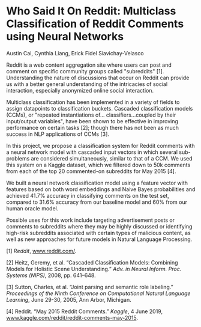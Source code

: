 # Who Said It On Reddit: Multiclass Classification of Reddit Comments using Neural Networks

Austin Cai, Cynthia Liang, Erick Fidel Siavichay-Velasco

Reddit is a web content aggregation site where users can post and comment on specific community groups called "subreddits" [1]. Understanding the nature of discussions that occur on Reddit can provide us with a better general understanding of the intricacies of social interaction, especially anonymized online social interaction. 

Multiclass classification has been implemented in a variety of fields to assign datapoints to classification buckets. Cascaded classification models (CCMs), or "repeated instantiations of... classifiers...coupled by their input/output variables", have been shown to be effective in improving performance on certain tasks [2]; though there has not been as much success in NLP applications of CCMs [3].

In this project, we propose a classification system for Reddit comments with a neural network model with cascaded input vectors in which several sub-problems are considered simultaneously, similar to that of a CCM. We used this system on a Kaggle dataset, which we filtered down to 50k comments from each of the top 20 commented-on subreddits for May 2015 [4].

We built a neural network classification model using a feature vector with features based on both word embeddings and Naive Bayes probabilities and achieved 41.7% accuracy in classifying comments on the test set, compared to 31.6% accuracy from our baseline model and 60% from our human oracle model.

Possible uses for this work include targeting advertisement posts or comments to subreddits where they may be highly discussed or identifying high-risk subreddits associated with certain types of malicious content, as well as new approaches for future models in Natural Language Processing.

[1] _Reddit_, www.reddit.com/.

[2] Heitz, Geremy, et al. “Cascaded Classification Models: Combining Models for Holistic Scene Understanding.” _Adv. in Neural Inform. Proc. Systems (NIPS)_, 2008, pp. 641–648.

[3] Sutton, Charles, et al. “Joint parsing and semantic role labeling.” _Proceedings of the Ninth Conference on Computational Natural Language Learning_, June 29-30, 2005, Ann Arbor, Michigan.

[4] Reddit. “May 2015 Reddit Comments.” _Kaggle_, 4 June 2019, www.kaggle.com/reddit/reddit-comments-may-2015.
